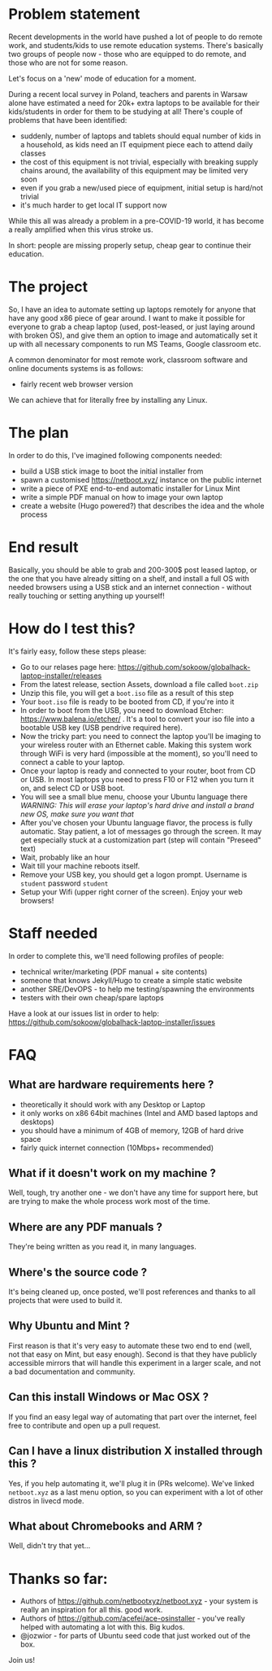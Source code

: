# Problem statement

Recent developments in the world have pushed a lot of people to do remote work,
and students/kids to use remote education systems. There's basically two groups of
people now - those who are equipped to do remote, and those who are not for some reason.

Let's focus on a 'new' mode of education for a moment.

During a recent local survey in Poland, teachers and parents in Warsaw alone have
estimated a need for 20k+ extra laptops to be available for their kids/students
in order for them to be studying at all! There's couple of problems that have been
identified:

- suddenly, number of laptops and tablets should equal number of kids in a household,
as kids need an IT equipment piece each to attend daily classes
- the cost of this equipment is not trivial, especially with breaking supply chains around,
the availability of this equipment may be limited very soon
- even if you grab a new/used piece of equipment, initial setup is hard/not trivial
- it's much harder to get local IT support now

While this all was already a problem in a pre-COVID-19 world, it has become a really
amplified when this virus stroke us.

In short: people are missing properly setup, cheap gear to continue their education.

# The project

So, I have an idea to automate setting up laptops remotely for anyone that have any
good x86 piece of gear around. I want to make it possible for everyone to grab a cheap
laptop (used, post-leased, or just laying around with broken OS), and give them an option
to image and automatically set it up with all necessary components to run MS Teams,
Google classroom etc.

A common denominator for most remote work, classroom software and online documents systems is as follows:

- fairly recent web browser version

We can achieve that for literally free by installing any Linux.

# The plan

In order to do this, I've imagined following components needed:

- build a USB stick image to boot the initial installer from
- spawn a customised https://netboot.xyz/ instance on the public internet
- write a piece of PXE end-to-end automatic installer for Linux Mint
- write a simple PDF manual on how to image your own laptop
- create a website (Hugo powered?) that describes the idea and the whole process

# End result

Basically, you should be able to grab and 200-300$ post leased laptop, or the one that you
have already sitting on a shelf, and install a full OS with needed browsers using a USB stick
and an internet connection - without really touching or setting anything up yourself!

# How do I test this?

It's fairly easy, follow these steps please:

- Go to our relases page here: https://github.com/sokoow/globalhack-laptop-installer/releases
- From the latest release, section Assets, download a file called ```boot.zip```
- Unzip this file, you will get a ```boot.iso``` file as a result of this step
- Your ```boot.iso``` file is ready to be booted from CD, if you're into it
- In order to boot from the USB, you need to download Etcher: https://www.balena.io/etcher/ . It's a tool to convert your iso file into a bootable USB key (USB pendrive required here).
- Now the tricky part: you need to connect the laptop you'll be imaging to your wireless router with an Ethernet cable. Making this system work through WiFi is very hard (impossible at the moment), so you'll need to connect a cable to your laptop.
- Once your laptop is ready and connected to your router, boot from CD or USB. In most laptops you need to press F10 or F12 when you turn it on, and select CD or USB boot.
- You will see a small blue menu, choose your Ubuntu language there
*WARNING: This will erase your laptop's hard drive and install a brand new OS, make sure you want that*
- After you've chosen your Ubuntu language flavor, the process is fully automatic. Stay patient, a lot of messages go through the screen. It may get especially stuck at a customization part (step will contain "Preseed" text)
- Wait, probably like an hour
- Wait till your machine reboots itself.
- Remove your USB key, you should get a logon prompt. Username is ```student``` password ```student```
- Setup your Wifi (upper right corner of the screen). Enjoy your web browsers!

# Staff needed

In order to complete this, we'll need following profiles of people:

- technical writer/marketing (PDF manual + site contents)
- someone that knows Jekyll/Hugo to create a simple static website
- another SRE/DevOPS - to help me testing/spawning the environments
- testers with their own cheap/spare laptops

Have a look at our issues list in order to help: https://github.com/sokoow/globalhack-laptop-installer/issues

# FAQ

## What are hardware requirements here ?

- theoretically it should work with any Desktop or Laptop
- it only works on x86 64bit machines (Intel and AMD based laptops and desktops)
- you should have a minimum of 4GB of memory, 12GB of hard drive space
- fairly quick internet connection (10Mbps+ recommended)

## What if it doesn't work on my machine ?

Well, tough, try another one - we don't have any time for support here, but are trying to make the whole process work most of the time.

## Where are any PDF manuals ?

They're being written as you read it, in many languages.

## Where's the source code ?

It's being cleaned up, once posted, we'll post references and thanks to all projects that were used to build it.

## Why Ubuntu and Mint ?

First reason is that it's very easy to automate these two end to end (well, not that easy on Mint, but easy enough). Second is that they have publicly accessible mirrors that will handle this experiment in a larger scale, and not a bad documentation and community.

## Can this install Windows or Mac OSX ?

If you find an easy legal way of automating that part over the internet, feel free to contribute and open up a pull request.

## Can I have a linux distribution X installed through this ?

Yes, if you help automating it, we'll plug it in (PRs welcome). We've linked ```netboot.xyz``` as a last menu option, so you can experiment with a lot of other distros in livecd mode.

## What about Chromebooks and ARM ?

Well, didn't try that yet...

# Thanks so far:

- Authors of https://github.com/netbootxyz/netboot.xyz - your system is really an inspiration for all this. good work.
- Authors of https://github.com/acefei/ace-osinstaller - you've really helped with automating a lot with this. Big kudos.
- @jozwior - for parts of Ubuntu seed code that just worked out of the box.

Join us!

